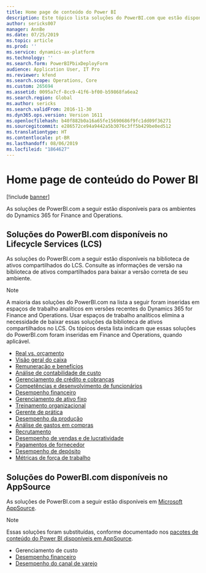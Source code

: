 ```yaml
---
title: Home page de conteúdo do Power BI
description: Este tópico lista soluções do PowerBI.com que estão disponíveis e indica os recursos onde você pode aprender mais sobre as soluções.
author: sericks007
manager: AnnBe
ms.date: 07/25/2019
ms.topic: article
ms.prod: ''
ms.service: dynamics-ax-platform
ms.technology: ''
ms.search.form: PowerBIPbixDeployForm
audience: Application User, IT Pro
ms.reviewer: kfend
ms.search.scope: Operations, Core
ms.custom: 265694
ms.assetid: 0095a7cf-8cc9-41f6-bf00-b59868fa6ea2
ms.search.region: Global
ms.author: sericks
ms.search.validFrom: 2016-11-30
ms.dyn365.ops.version: Version 1611
ms.openlocfilehash: b40f882b0a16a65fe15690686f9fc1dd09f36271
ms.sourcegitcommit: e286572ce94a9442a5b3076c3ff5b429be0ed512
ms.translationtype: HT
ms.contentlocale: pt-BR
ms.lasthandoff: 08/06/2019
ms.locfileid: "1864627"
---
```

# <a name="power-bi-content-home-page"></a>Home page de conteúdo do Power BI

[!include [banner](../includes/banner.md)]

As soluções de PowerBI.com a seguir estão disponíveis para os ambientes do Dynamics 365 for Finance and Operations.

## <a name="powerbicom-solutions-available-from-lifecycle-services-lcs"></a>Soluções do PowerBI.com disponíveis no Lifecycle Services (LCS)

As soluções do PowerBI.com a seguir estão disponíveis na biblioteca de ativos compartilhados do LCS. Consulte as informações de versão na biblioteca de ativos compartilhados para baixar a versão correta de seu ambiente.

> [!NOTE]
> A maioria das soluções do PowerBI.com na lista a seguir foram inseridas em espaços de trabalho analíticos em versões recentes do Dynamics 365 for Finance and Operations. Usar espaços de trabalho analíticos elimina a necessidade de baixar essas soluções da biblioteca de ativos compartilhados no LCS. Os tópicos desta lista indicam que essas soluções do PowerBI.com foram inseridas em Finance and Operations, quando aplicável.

- [Real vs. orçamento](ledger-budgets-power-bi.md)
- [Visão geral do caixa](../../financials/cash-bank-management/Cash-Overview-Power-BI-content.md)
- [Remuneração e benefícios](compensation-and-benefits-analysis-power-bi-content-pack.md)
- [Análise de contabilidade de custo](cost-accounting-analysis-content-pack.md)
- [Gerenciamento de crédito e cobranças](../../financials/accounts-receivable/credit-collections-power-bi.md)
- [Competências e desenvolvimento de funcionários](employee-competencies-and-development-analysis-power-bi-content-pack.md)
- [Desempenho financeiro](financial-performance-power-bi-content-pack.md)
- [Gerenciamento de ativo fixo](../../financials/fixed-assets/Fixed-asset-management-workspace.md)
- [Treinamento organizacional](organizational-training-analysis-power-bi-content-pack.md)
- [Gerente de prática](practice-manager-power-bi.md)
- [Desempenho da produção](production-performance-power-bi.md)
- [Análise de gastos em compras](purchase-content-pack-for-power-bi.md)
- [Recrutamento](recruiting-analysis-power-bi-content-pack.md)
- [Desempenho de vendas e de lucratividade](sales-profitability-performance-content-pack.md)
- [Pagamentos de fornecedor](../../financials/accounts-payable/Vendor-payments-workspace.md)
- [Desempenho de depósito](warehouse-power-bi-content.md)
- [Métricas de força de trabalho](workforce-analysis-power-bi-content-pack.md)

## <a name="powerbicom-solutions-available-from-appsource"></a>Soluções do PowerBI.com disponíveis no AppSource

As soluções de PowerBI.com a seguir estão disponíveis em [Microsoft AppSource](https://appsource.microsoft.com).

> [!NOTE]
> Essas soluções foram substituídas, conforme documentado nos [pacotes de conteúdo do Power BI disponíveis em AppSource](../migration-upgrade/deprecated-features.md#power-bi-content-packs-available-on-appsource).

- Gerenciamento de custo
- [Desempenho financeiro](financial-performance-power-bi-content-pack.md)
- [Desempenho do canal de varejo ](retail-channel-performance-dashboard-power-bi-data.md)
